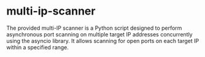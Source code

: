 # multi-ip-scanner
The provided multi-IP scanner is a Python script designed to perform asynchronous port scanning on multiple target IP addresses concurrently using the asyncio library. It allows scanning for open ports on each target IP within a specified range. 
